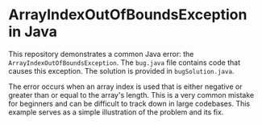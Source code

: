 # ArrayIndexOutOfBoundsException in Java

This repository demonstrates a common Java error: the `ArrayIndexOutOfBoundsException`.  The `bug.java` file contains code that causes this exception. The solution is provided in `bugSolution.java`.

The error occurs when an array index is used that is either negative or greater than or equal to the array's length. This is a very common mistake for beginners and can be difficult to track down in large codebases.  This example serves as a simple illustration of the problem and its fix.